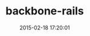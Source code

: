 ---
layout: post
title:  "backbone-rails"
repo:   "aflatter/backbone-rails"
date:   2015-02-18 17:20:01
gemurl: https://github.com/aflatter/backbone-rails
---